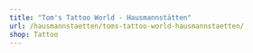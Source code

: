```yaml
---
title: "Tom's Tattoo World - Hausmannstätten"
url: /hausmannstaetten/toms-tattoo-world-hausmannstaetten/
shop: Tattoo
---
```

